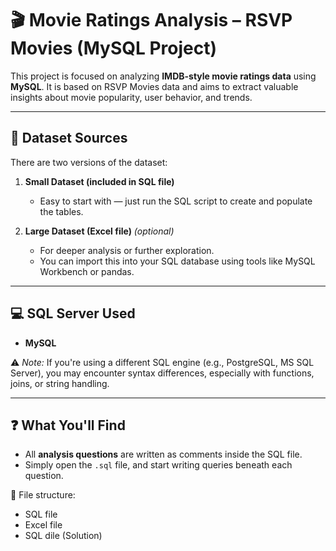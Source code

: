# 🎬 Movie Ratings Analysis – RSVP Movies (MySQL Project)

This project is focused on analyzing **IMDB-style movie ratings data** using **MySQL**. It is based on RSVP Movies data and aims to extract valuable insights about movie popularity, user behavior, and trends.

---

## 📂 Dataset Sources

There are two versions of the dataset:

1. **Small Dataset (included in SQL file)**  
   - Easy to start with — just run the SQL script to create and populate the tables.

2. **Large Dataset (Excel file)** *(optional)*  
   - For deeper analysis or further exploration.
   - You can import this into your SQL database using tools like MySQL Workbench or pandas.

---

## 💻 SQL Server Used

- **MySQL**

⚠️ *Note:* If you're using a different SQL engine (e.g., PostgreSQL, MS SQL Server), you may encounter syntax differences, especially with functions, joins, or string handling.

---

## ❓ What You'll Find

- All **analysis questions** are written as comments inside the SQL file.
- Simply open the `.sql` file, and start writing queries beneath each question.

📁 File structure:
  - SQL file
  - Excel file
  - SQL dile (Solution)
